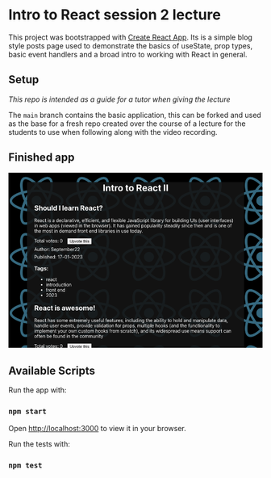 # Intro to React session 2 lecture

This project was bootstrapped with [Create React App](https://github.com/facebook/create-react-app). Its is a simple blog style posts page used to demonstrate the basics of useState, prop types, basic event handlers and a broad intro to working with React in general.

## Setup
*This repo is intended as a guide for a tutor when giving the lecture*

The `main` branch contains the basic application, this can be forked and used as the base for a fresh repo created over the course of a lecture for the students to use when following along with the video recording.

## Finished app
![Screenshot](./public/screenshot-react-intro-2.png)

## Available Scripts

Run the app with:

### `npm start`

Open [http://localhost:3000](http://localhost:3000) to view it in your browser.

Run the tests with:
### `npm test`

